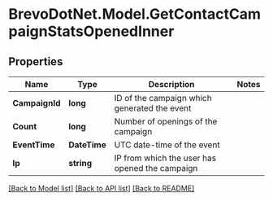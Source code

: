 # BrevoDotNet.Model.GetContactCampaignStatsOpenedInner

## Properties

Name | Type | Description | Notes
------------ | ------------- | ------------- | -------------
**CampaignId** | **long** | ID of the campaign which generated the event | 
**Count** | **long** | Number of openings of the campaign | 
**EventTime** | **DateTime** | UTC date-time of the event | 
**Ip** | **string** | IP from which the user has opened the campaign | 

[[Back to Model list]](../../README.md#documentation-for-models) [[Back to API list]](../../README.md#documentation-for-api-endpoints) [[Back to README]](../../README.md)

